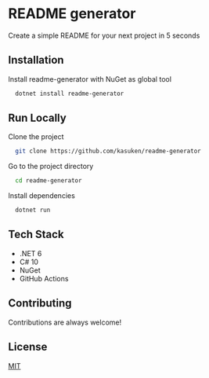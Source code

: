 
# README generator

Create a simple README for your next project in 5 seconds


## Installation

Install readme-generator with NuGet as global tool

```bash
  dotnet install readme-generator
```
    
## Run Locally

Clone the project

```bash
  git clone https://github.com/kasuken/readme-generator
```

Go to the project directory

```bash
  cd readme-generator
```

Install dependencies

```bash
  dotnet run
```


## Tech Stack

- .NET 6
- C# 10
- NuGet
- GitHub Actions


## Contributing

Contributions are always welcome!

## License

[MIT](LICENSE)

